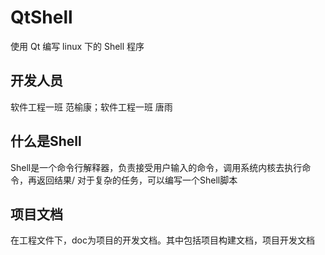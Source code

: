 # QtShell
使用 Qt 编写 linux 下的 Shell 程序

## 开发人员
软件工程一班 范榆康；软件工程一班 唐雨

## 什么是Shell
Shell是一个命令行解释器，负责接受用户输入的命令，调用系统内核去执行命令，再返回结果/
对于复杂的任务，可以编写一个Shell脚本

## 项目文档
在工程文件下，doc为项目的开发文档。其中包括项目构建文档，项目开发文档

